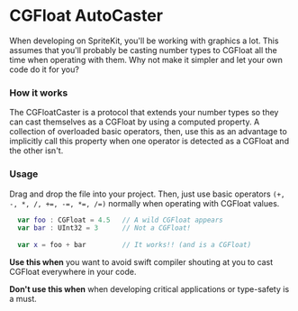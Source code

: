 # CGFloat AutoCaster
When developing on SpriteKit, you'll be working with graphics a lot. This assumes that you'll probably be casting number types to CGFloat all the time when operating with them. Why not make it simpler and let your own code do it for you?

### How it works
The CGFloatCaster is a protocol that extends your number types so they can cast themselves as a CGFloat by using a computed property. A collection of overloaded basic operators, then, use this as an advantage to implicitly call this property when one operator is detected as a CGFloat and the other isn't.

### Usage
Drag and drop the file into your project. Then, just use basic operators `(+, -, *, /, +=, -=, *=, /=)` normally when operating with CGFloat values.

```swift
  var foo : CGFloat = 4.5   // A wild CGFloat appears
  var bar : UInt32 = 3      // Not a CGFloat!
  
  var x = foo + bar         // It works!! (and is a CGFloat)
```

**Use this when** you want to avoid swift compiler shouting at you to cast CGFloat everywhere in your code.

**Don't use this when** when developing critical applications or type-safety is a must.
